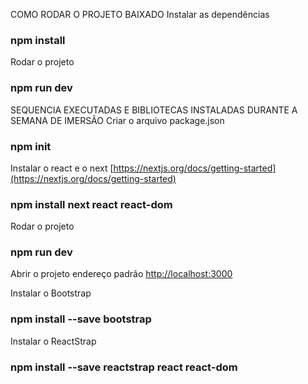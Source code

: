 COMO RODAR O PROJETO BAIXADO
Instalar as dependências
### npm install

Rodar o projeto
### npm run dev

SEQUENCIA EXECUTADAS E BIBLIOTECAS INSTALADAS DURANTE A SEMANA DE IMERSÃO
Criar o arquivo package.json
### npm init

Instalar o react e o next [https://nextjs.org/docs/getting-started](https://nextjs.org/docs/getting-started) 
### npm install next react react-dom

Rodar o projeto
### npm run dev

Abrir o projeto endereço padrão
[http://localhost:3000](http://localhost:3000) 

Instalar o Bootstrap
### npm install --save bootstrap

Instalar o ReactStrap
### npm install --save reactstrap react react-dom